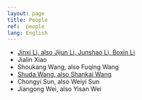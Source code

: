 ```yaml
---
layout: page
title: People
ref:  people
lang: English
---
```


<ul>
    <li><a href="https://en.wikipedia.org/wiki/Li_Jinxi">Jinxi Li, also Jijun Li, Junshao Li, Boxin Li</a></li>
    <li>Jialin Xiao</li>
    <li>Shoukang Wang, also Fuqing Wang</li>
    <li><a href="{{ site.baseurl }}{% link people/wangshuda.md %}">Shuda Wang, also Shankai Wang</a></li>
    <li>Chongyi Sun, also Weiyi Sun</li>
    <li>Jiangong Wei, also Yisan Wei</li>
</ul>
